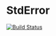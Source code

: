 # StdError

[![Build Status](https://github.com/your-GitHub-username/StdError.jl/actions/workflows/CI.yml/badge.svg?branch=main)](https://github.com/your-GitHub-username/StdError.jl/actions/workflows/CI.yml?query=branch%3Amain)
